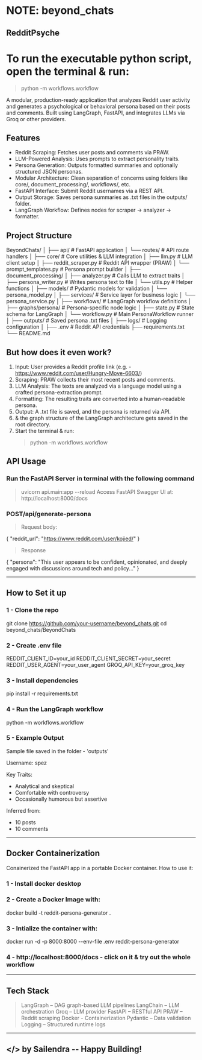 # NOTE: beyond_chats

## RedditPsyche
# To run the executable python script, open the terminal & run: 
> python -m workflows.workflow


A modular, production-ready application that analyzes Reddit user activity and generates a psychological or behavioral persona based on their posts and comments. Built using LangGraph, FastAPI, and integrates LLMs via Groq or other providers.

## Features

- Reddit Scraping: Fetches user posts and comments via PRAW.
- LLM-Powered Analysis: Uses prompts to extract personality traits.
- Persona Generation: Outputs formatted summaries and optionally structured JSON personas.
- Modular Architecture: Clean separation of concerns using folders like core/, document_processing/, workflows/, etc.
- FastAPI Interface: Submit Reddit usernames via a REST API.
- Output Storage: Saves persona summaries as .txt files in the outputs/ folder.
- LangGraph Workflow: Defines nodes for scraper → analyzer → formatter.

## Project Structure
BeyondChats/
│
├── api/ # FastAPI application
│ └── routes/ # API route handlers
│
├── core/ # Core utilities & LLM integration
│ ├── llm.py # LLM client setup
│ ├── reddit_scraper.py # Reddit API wrapper (PRAW)
│ └── prompt_templates.py # Persona prompt builder
│
├── document_processing/
│ ├── analyzer.py # Calls LLM to extract traits
│ ├── persona_writer.py # Writes persona text to file
│ └── utils.py # Helper functions
│
├── models/ # Pydantic models for validation
│ └── persona_model.py
│
├── services/ # Service layer for business logic
│ └── persona_service.py
│
├── workflows/ # LangGraph workflow definitions
│ ├── graphs/persona/ # Persona-specific node logic
│ ├── state.py # State schema for LangGraph
│ └── workflow.py # Main PersonaWorkflow runner
│
├── outputs/ # Saved persona .txt files
│
├── logs/ # Logging configuration
│
├── .env # Reddit API credentials
├── requirements.txt
└── README.md

## But how does it even work?
1. Input: User provides a Reddit profile link (e.g. - https://www.reddit.com/user/Hungry-Move-6603/)
2. Scraping: PRAW collects their most recent posts and comments.
3. LLM Analysis: The texts are analyzed via a language model using a crafted persona-extraction prompt.
4. Formatting: The resulting traits are converted into a human-readable persona.
5. Output: A .txt file is saved, and the persona is returned via API.
6. & the graph structure of the LangGraph architecture gets saved in the root directory.
7. Start the terminal & run:
   > python -m workflows.workflow

## API Usage

### Run the FastAPI Server in terminal with the following command
>   uvicorn api.main:app --reload
>   Access FastAPI Swagger UI at: http://localhost:8000/docs

### POST/api/generate-persona
> Request body:

{
  "reddit_url": "https://www.reddit.com/user/kojied/"
}

> Response

{
  "persona": "This user appears to be confident, opinionated, and deeply engaged with discussions around tech and policy..."
}

_____________________________________________________________________________________________________________________________


## How to Set it up

### 1 - Clone the repo
git clone https://github.com/your-username/beyond_chats.git
cd beyond_chats/BeyondChats

### 2 - Create .env file
REDDIT_CLIENT_ID=your_id
REDDIT_CLIENT_SECRET=your_secret
REDDIT_USER_AGENT=your_user_agent
GROQ_API_KEY=your_groq_key

### 3 - Install dependencies
pip install -r requirements.txt

### 4 - Run the LangGraph workflow
python -m workflows.workflow

### 5 - Example Output
Sample file saved in the folder - 'outputs'

Username: spez

Key Traits:
- Analytical and skeptical
- Comfortable with controversy
- Occasionally humorous but assertive

Inferred from:
- 10 posts
- 10 comments

______________________________________________________________________________________________________________________________________

## Docker Containerization

Conainerized the FastAPI app in a portable Docker container.
How to use it:

### 1 - Install docker desktop

### 2 - Create a Docker Image with:
docker build -t reddit-persona-generator .

### 3 - Intialize the container with:
docker run -d -p 8000:8000 --env-file .env reddit-persona-generator

### 4 - http://localhost:8000/docs - click on it & try out the whole workflow

______________________________________________________________________________________________________________________________________

## Tech Stack
 > LangGraph – DAG graph-based LLM pipelines
 > LangChain – LLM orchestration
 > Groq – LLM provider
 > FastAPI – RESTful API
 > PRAW – Reddit scraping
 > Docker - Containerization
 > Pydantic – Data validation
 > Logging – Structured runtime logs

______________________________________________________________________________________________________________________________________

## </> by Sailendra -- Happy Building!



